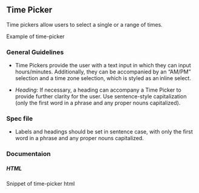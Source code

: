 ## Time Picker 

Time pickers allow users to select a single or a range of times. 

Example of time-picker

### General Guidelines

- Time Pickers provide the user with a text input in which they can input hours/minutes. Additionally, they can be accompanied by an “AM/PM” selection and a time zone selection, which is styled as an inline select. 

- _Heading:_ If necessary, a heading can accompany a Time Picker to provide further clarity for the user. Use sentence-style capitalization (only the first word in a phrase and any proper nouns capitalized). 

### Spec file

- Labels and headings should be set in sentence case, with only the first word in a phrase and any proper nouns capitalized. 

### Documentaion

##### HTML

Snippet of time-picker html
